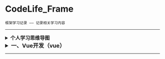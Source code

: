 # CodeLife_Frame
    框架学习记录 —— 记录相关学习内容

***

<details>
<summary style="font-size: medium"><b>个人学习思维导图</b></summary>

***

>   <details>
>   <summary>Vue开发</summary>
>
>   访问密码（feirouz）→
>   [点击跳转思维导图](https://www.processon.com/view/link/6121df107d9c08568769fab7)
>   </details>

</details>


<details>
<summary style="font-size: large"><b>一、Vue开发（vue）</b></summary>
    
`路径为 vue/src/main/webapp/vue`

****

>   <details>
>   <summary><b>1. vue基础（basic）</b></summary>
>
>   + 插值表达式（begin）： *使用插值表达式显示各类数据*
>   + v-text（vText）： *v-text的使用*
>   + v-html（vHtml）： *v-html的使用*
>   + 事件的定义及绑定（event）： *事件的定义及绑定相关细节*
>   + v-show（vShow）： *v-show的使用（display）*
>   + v-if（vIf）： *v-If的使用（DOM）*
>   + v-bind（vBind）： *v-bind的使用*
>   + v-for（vFor）： *v-for的使用*
>   + v-model（vModel）： *Vue的v-model和数据双向绑定*
>   + 事件修饰符(eventDeco)： *Vue的部分事件修饰符*
>   + 按键修饰符(keyDeco)： *Vue的按键修饰符*
>
>   </details>

>   <details>
>   <summary><b>2. vue练习（practice）</b></summary>
>
>   + 备忘录（memorandum）： *简单备忘录的实现*
>
>   </details>

>   <details>
>   <summary><b>3. axios使用（axios）</b></summary>
>
>   + GET请求（get）： *Axios的GET方式的请求*
>
>   </details>

</details>

***

